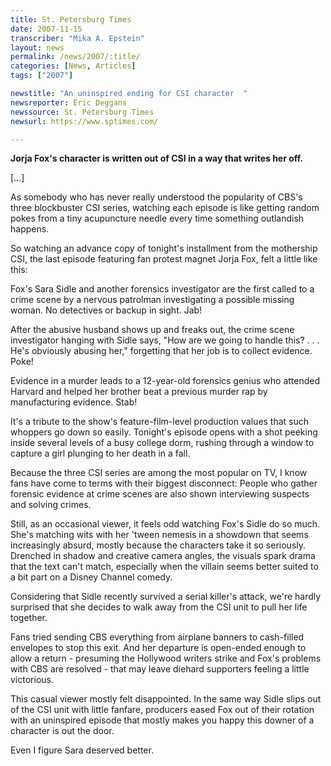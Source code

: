 ```yaml
---
title: St. Petersburg Times
date: 2007-11-15
transcriber: "Mika A. Epstein"
layout: news
permalink: /news/2007/:title/
categories: [News, Articles]
tags: ["2007"]

newstitle: "An uninspired ending for CSI character  "
newsreporter: Eric Deggans
newssource: St. Petersburg Times
newsurl: https://www.sptimes.com/

---
```

**Jorja Fox's character is written out of CSI in a way that writes her off.**

[...]

As somebody who has never really understood the popularity of CBS's three blockbuster CSI series, watching each episode is like getting random pokes from a tiny acupuncture needle every time something outlandish happens.

So watching an advance copy of tonight's installment from the mothership CSI, the last episode featuring fan protest magnet Jorja Fox, felt a little like this:

Fox's Sara Sidle and another forensics investigator are the first called to a crime scene by a nervous patrolman investigating a possible missing woman. No detectives or backup in sight. Jab!

After the abusive husband shows up and freaks out, the crime scene investigator hanging with Sidle says, "How are we going to handle this? . . . He's obviously abusing her," forgetting that her job is to collect evidence. Poke!

Evidence in a murder leads to a 12-year-old forensics genius who attended Harvard and helped her brother beat a previous murder rap by manufacturing evidence. Stab!

It's a tribute to the show's feature-film-level production values that such whoppers go down so easily. Tonight's episode opens with a shot peeking inside several levels of a busy college dorm, rushing through a window to capture a girl plunging to her death in a fall.

Because the three CSI series are among the most popular on TV, I know fans have come to terms with their biggest disconnect: People who gather forensic evidence at crime scenes are also shown interviewing suspects and solving crimes.

Still, as an occasional viewer, it feels odd watching Fox's Sidle do so much. She's matching wits with her 'tween nemesis in a showdown that seems increasingly absurd, mostly because the characters take it so seriously. Drenched in shadow and creative camera angles, the visuals spark drama that the text can't match, especially when the villain seems better suited to a bit part on a Disney Channel comedy.

Considering that Sidle recently survived a serial killer's attack, we're hardly surprised that she decides to walk away from the CSI unit to pull her life together.

Fans tried sending CBS everything from airplane banners to cash-filled envelopes to stop this exit. And her departure is open-ended enough to allow a return - presuming the Hollywood writers strike and Fox's problems with CBS are resolved - that may leave diehard supporters feeling a little victorious.

This casual viewer mostly felt disappointed. In the same way Sidle slips out of the CSI unit with little fanfare, producers eased Fox out of their rotation with an uninspired episode that mostly makes you happy this downer of a character is out the door.

Even I figure Sara deserved better.
